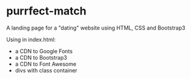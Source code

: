 # purrfect-match
A landing page for a "dating" website using HTML, CSS and Bootstrap3

Using in index.html:
- a CDN to Google Fonts
- a CDN to Bootstrap3
- a CDN to Font Awesome
- divs with class container
